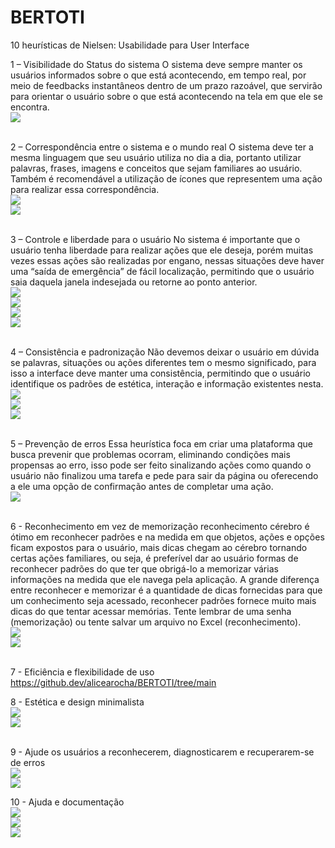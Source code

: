 # BERTOTI
10 heurísticas de Nielsen: Usabilidade para User Interface

1 – Visibilidade do Status do sistema
O sistema deve sempre manter os usuários informados sobre o que está acontecendo, em tempo real, por meio de feedbacks instantâneos dentro de um prazo razoável, que servirão para orientar o usuário sobre o que está acontecendo na tela em que ele se encontra.
<br>
<img src = https://raw.githubusercontent.com/alicearocha/BERTOTI/main/IHC/Img/heuristica1.png>
<br>
<br>

2 – Correspondência entre o sistema e o mundo real
O sistema deve ter a mesma linguagem que seu usuário utiliza no dia a dia, portanto utilizar palavras, frases, imagens e conceitos que sejam familiares ao usuário. Também é recomendável a utilização de ícones que representem uma ação para realizar essa correspondência.
<br>
<img src = https://raw.githubusercontent.com/alicearocha/BERTOTI/main/IHC/Img/heuri2.png>
<br>
<img src = https://raw.githubusercontent.com/alicearocha/BERTOTI/main/IHC/Img/heris2.png>
<br>
<br>

3 – Controle e liberdade para o usuário
No sistema é importante que o usuário tenha liberdade para realizar ações que ele deseja, porém muitas vezes essas ações são realizadas por engano, nessas situações deve haver uma “saída de emergência” de fácil localização, permitindo que o usuário saia daquela janela indesejada ou retorne ao ponto anterior.
<br>
<img src = https://raw.githubusercontent.com/alicearocha/BERTOTI/main/IHC/Img/3.png>
<br>
<img src = https://raw.githubusercontent.com/alicearocha/BERTOTI/main/IHC/Img/33.png>
<br>
<img src = https://raw.githubusercontent.com/alicearocha/BERTOTI/main/IHC/Img/333.png>
<br>
<img src = https://raw.githubusercontent.com/alicearocha/BERTOTI/main/IHC/Img/3333.png>
<br>
<br>

4 – Consistência e padronização
Não devemos deixar o usuário em dúvida se palavras, situações ou ações diferentes tem o mesmo significado, para isso a interface deve manter uma consistência, permitindo que o usuário identifique os padrões de estética, interação e informação existentes nesta.
<br>
<img src = https://raw.githubusercontent.com/alicearocha/BERTOTI/main/IHC/Img/4.png>
<br>
<img src = https://raw.githubusercontent.com/alicearocha/BERTOTI/main/IHC/Img/44.png>
<br>
<img src = https://raw.githubusercontent.com/alicearocha/BERTOTI/main/IHC/Img/444.png>
<br>
<br>

5 – Prevenção de erros
Essa heurística foca em criar uma plataforma que busca prevenir que problemas ocorram, eliminando condições mais propensas ao erro, isso pode ser feito sinalizando ações como quando o usuário não finalizou uma tarefa e pede para sair da página ou oferecendo a ele uma opção de confirmação antes de completar uma ação.
<br>
<img src = https://raw.githubusercontent.com/alicearocha/BERTOTI/main/IHC/Img/heuri5.png>
<br>
<br>

6 - Reconhecimento em vez de memorização
reconhecimento cérebro é ótimo em reconhecer padrões e na medida em que objetos, ações e opções ficam expostos para o usuário, mais dicas chegam ao cérebro tornando certas ações familiares, ou seja, é preferível dar ao usuário formas de reconhecer padrões do que ter que obrigá-lo a memorizar várias informações na medida que ele navega pela aplicação. A grande diferença entre reconhecer e memorizar é a quantidade de dicas fornecidas para que um conhecimento seja acessado, reconhecer padrões fornece muito mais dicas do que tentar acessar memórias. Tente lembrar de uma senha (memorização) ou tente salvar um arquivo no Excel (reconhecimento).
<br>
<img src = https://raw.githubusercontent.com/alicearocha/BERTOTI/main/IHC/Img/6.png>
<br>
<img src = https://raw.githubusercontent.com/alicearocha/BERTOTI/main/IHC/Img/66.png>
<br>
<br>

7 - Eficiência e flexibilidade de uso
<br>
<https://github.dev/alicearocha/BERTOTI/tree/main>
<br>

8 - Estética e design minimalista
<br>
<img src = https://github.com/alicearocha/BERTOTI/blob/main/IHC/Img/8.jpg>
<br>
<img src = https://github.com/alicearocha/BERTOTI/blob/main/IHC/Img/88.jpg>
<br>
<br>

9 - Ajude os usuários a reconhecerem, diagnosticarem e recuperarem-se de erros
<br>
<img src = https://raw.githubusercontent.com/alicearocha/BERTOTI/main/IHC/Img/9.png>
<br>
<img src = https://raw.githubusercontent.com/alicearocha/BERTOTI/main/IHC/Img/99.png>
<br>

10 - Ajuda e documentação
<br>
<img src = https://raw.githubusercontent.com/alicearocha/BERTOTI/main/IHC/Img/10.png>
<br>
<img src = https://raw.githubusercontent.com/alicearocha/BERTOTI/main/IHC/Img/1010.png>
<br>
<img src = https://raw.githubusercontent.com/alicearocha/BERTOTI/main/IHC/Img/101010.png>
<br>
<br>


